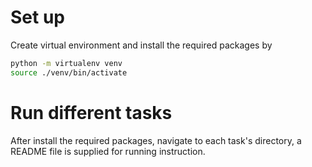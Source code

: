 # Set up
Create virtual environment and install the required packages by
```bash
python -m virtualenv venv
source ./venv/bin/activate
```

# Run different tasks
After install the required packages, navigate to each task's directory, a README file is 
supplied for running instruction.
